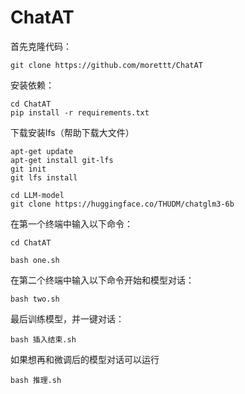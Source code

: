 # ChatAT

首先克隆代码：
``` 
git clone https://github.com/morettt/ChatAT
``` 
安装依赖：
``` 
cd ChatAT
pip install -r requirements.txt
``` 

下载安装lfs（帮助下载大文件）
``` 
apt-get update
apt-get install git-lfs
git init
git lfs install

cd LLM-model
git clone https://huggingface.co/THUDM/chatglm3-6b
``` 

在第一个终端中输入以下命令：
``` 
cd ChatAT

bash one.sh
``` 
在第二个终端中输入以下命令开始和模型对话：
``` 
bash two.sh
``` 
最后训练模型，并一键对话：

``` 
bash 插入结束.sh
```
如果想再和微调后的模型对话可以运行
```
bash 推理.sh
``` 

